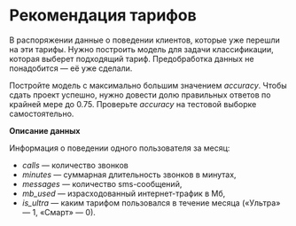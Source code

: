 # Рекомендация тарифов

В распоряжении данные о поведении клиентов, которые уже перешли на эти тарифы. Нужно построить модель для задачи классификации, которая выберет подходящий тариф. Предобработка данных не понадобится — её уже сделали.

Постройте модель с максимально большим значением *accuracy*. Чтобы сдать проект успешно, нужно довести долю правильных ответов по крайней мере до 0.75. Проверьте *accuracy* на тестовой выборке самостоятельно.

**Описание данных**

Информация о поведении одного пользователя за месяц:
* _сalls_    — количество звонков
* _minutes_  — суммарная длительность звонков в минутах,
* _messages_ — количество sms-сообщений,
* _mb_used_  — израсходованный интернет-трафик в Мб,
* _is_ultra_ — каким тарифом пользовался в течение месяца («Ультра» — 1, «Смарт» — 0).